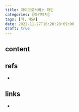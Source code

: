 ```yaml
---
title: 마이크로서비스 패턴
categories: [아키텍처]
tags: [책, MSA]
date: 2022-11-27T16:20:28+09:00
draft: true
---
```


## content



## refs
- 


## links
- 
